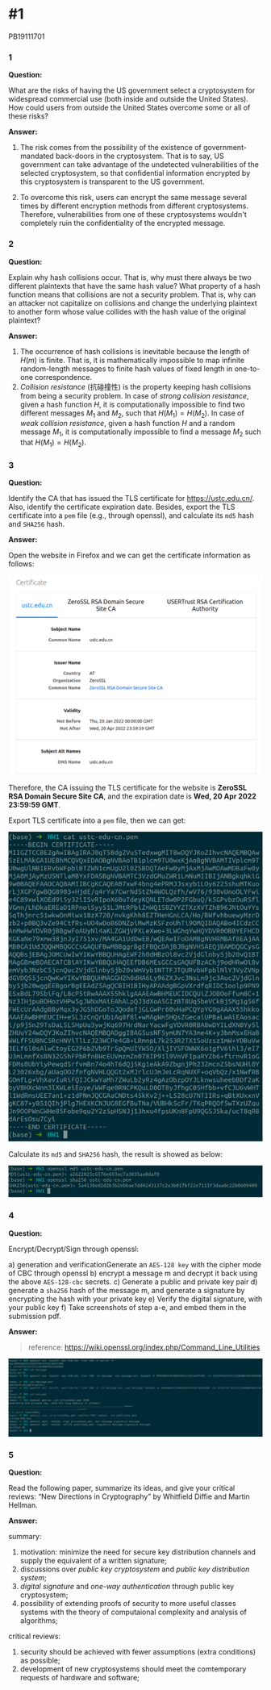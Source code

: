 # #1

PB19111701

### 1

**Question:**

What are the risks of having the US government select a cryptosystem for widespread commercial use (both inside and outside the United States). How could users from outside the United States overcome some or all of these risks?

**Answer:**

1. The risk comes from the possibility of the existence of government-mandated back-doors in the cryptosystem. That is to say, US government can take advantage of the undetected vulnerabilities of the selected cryptosystem, so that confidential information encrypted by this cryptosystem is transparent to the US government.

2. To overcome this risk, users can encrypt the same message several times by different encryption methods from different cryptosystems. Therefore, vulnerabilities from one of these cryptosystems wouldn't completely ruin the confidentiality of the encrypted message.

### 2

**Question:**

Explain why hash collisions occur. That is, why must there always be two different plaintexts that have the same hash value? What property of a hash function means that collisions are not a security problem. That is, why can an attacker not capitalize on collisions and change the underlying plaintext to another form whose value collides with the hash value of the original plaintext?

**Answer:**

1. The occurrence of hash collisions is inevitable because the length of $H(m)$ is finite. That is, it is mathematically impossible to map infinite random-length messages to finite hash values of fixed length in one-to-one correspondence.
2. *Collision resistance* (抗碰撞性) is the property keeping hash collisions from being a security problem. In case of *strong collision resistance*, given a hash function $H$, it is computationally impossible to find two different messages $M_1$ and $M_2$, such that $H(M_1)=H(M_2)$. In case of *weak collision resistance*, given a hash function $H$ and a random message $M_1$, it is computationally impossible to find a message $M_2$ such that $H(M_1)=H(M_2)$.

### 3

**Question:**

Identify the CA that has issued the TLS certificate for https://ustc.edu.cn/. Also, identify the certificate expiration date. Besides, export the TLS certificate into a `pem` file (e.g., through openssl), and calculate its `md5` hash and `SHA256` hash.

**Answer:**

Open the website in Firefox and we can get the certificate information as follows:

![](./figs/ca_ustc.png)

Therefore, the CA issuing the TLS certificate for the website is **ZeroSSL RSA Domain Secure Site CA**, and the expiration date is **Wed, 20 Apr 2022 23:59:59 GMT**.

Export TLS certificate into a `pem` file, then we can get:

![](./figs/pem_ustc.png)

Calculate its `md5` and `SHA256` hash, the result is showed as below:

![](./figs/hash_ustc.png)

### 4

**Question:**

Encrypt/Decrypt/Sign through openssl:

a) generation and verificationGenerate an `AES-128 key` with the cipher mode of CBC through openssl
b) encrypt a message m and decrypt it back using the above `AES-128-cbc` secrets.
c) Generate a public and private key pair
d) generate a `sha256` hash of the message m, and generate a signature by encrypting the hash with your private key
e) Verify the digital signature, with your public key
f) Take screenshots of step a-e, and embed them in the submission pdf.

**Answer:**

> reference: https://wiki.openssl.org/index.php/Command_Line_Utilities

![](./figs/openssl.png)

### 5

**Question:**

Read the following paper, summarize its ideas, and give your critical reviews: “New Directions in Cryptography” by Whitfield Diffie and Martin Hellman.

**Answer:**

summary:

1. motivation: minimize the need for secure key distribution channels and supply the equivalent of a written signature;
2. discussions over *public key cryptosystem* and *public key distribution system*;
3. *digital signature* and *one-way authentication* through public key cryptosystem;
4. possibility of extending proofs of security to more useful classes systems with the theory of computaional complexity and analysis of algorithms;

critical reviews:

1. security should be achieved with fewer assumptions (extra conditions) as possible;
2. development of new cryptosystems should meet the comtemporary requests of hardware and software;
